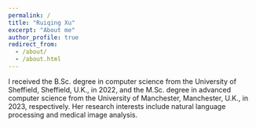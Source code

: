 ```yaml
---
permalink: /
title: "Ruiqing Xu"
excerpt: "About me"
author_profile: true
redirect_from: 
  - /about/
  - /about.html
---
```


I received the B.Sc. degree in computer science from the University of Sheffield, Sheffield, U.K., in 2022, and the M.Sc. degree in advanced computer science from the University of Manchester, Manchester, U.K., in 2023, respectively. Her research interests include natural language processing and medical image analysis.
